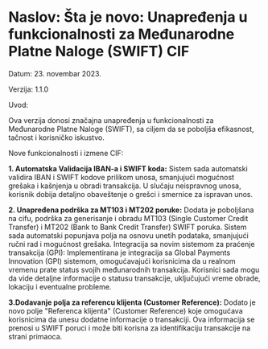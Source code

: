 # Naslov: Šta je novo: Unapređenja u funkcionalnosti za Međunarodne Platne Naloge (SWIFT) CIF

Datum: 23. novembar 2023.

Verzija: 1.1.0

Uvod:

Ova verzija donosi značajna unapređenja u funkcionalnosti za Međunarodne Platne Naloge (SWIFT), sa ciljem da se poboljša efikasnost, tačnost i korisničko iskustvo.

Nove funkcionalnosti i izmene CIF:

**1. Automatska Validacija IBAN-a i SWIFT koda:**
Sistem sada automatski validira IBAN i SWIFT kodove prilikom unosa, smanjujući mogućnost grešaka i kašnjenja u obradi transakcija.
U slučaju neispravnog unosa, korisnik dobija detaljno obaveštenje o grešci i smernice za ispravan unos.

**2. Unapređena podrška za MT103 i MT202 poruke:**
Dodata je poboljšana na cifu, podrška za generisanje i obradu MT103 (Single Customer Credit Transfer) i MT202 (Bank to Bank Credit Transfer) SWIFT poruka.
Sistem sada automatski popunjava polja na osnovu unetih podataka, smanjujući ručni rad i mogućnost grešaka.
Integracija sa novim sistemom za praćenje transakcija (GPI):
Implementirana je integracija sa Global Payments Innovation (GPI) sistemom, omogućavajući korisnicima da u realnom vremenu prate status svojih međunarodnih transakcija.
Korisnici sada mogu da vide detaljne informacije o statusu transakcije, uključujući vreme obrade, lokaciju i eventualne probleme.

**3.Dodavanje polja za referencu klijenta (Customer Reference):**
Dodato je novo polje "Referenca klijenta" (Customer Reference) koje omogućava korisnicima da unesu dodatne informacije o transakciji.
Ova informacija se prenosi u SWIFT poruci i može biti korisna za identifikaciju transakcije na strani primaoca.